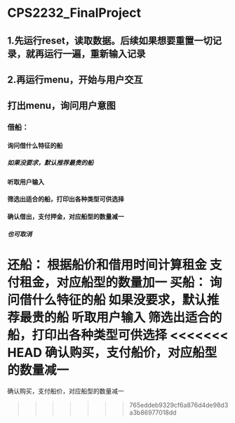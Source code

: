 # CPS2232_FinalProject
## 1.先运行reset，读取数据。后续如果想要重置一切记录，就再运行一遍，重新输入记录
## 2.再运行menu，开始与用户交互
## 打出menu，询问用户意图
### 借船：
#### 询问借什么特征的船
##### 如果没要求，默认推荐最贵的船
#### 听取用户输入
#### 筛选出适合的船，打印出各种类型可供选择
#### 确认借出，支付押金，对应船型的数量减一
##### 也可取消
还船：
根据船价和借用时间计算租金
支付租金，对应船型的数量加一
买船：
询问借什么特征的船
如果没要求，默认推荐最贵的船
听取用户输入
筛选出适合的船，打印出各种类型可供选择
<<<<<<< HEAD
确认购买，支付船价，对应船型的数量减一
=======
确认购买，支付船价，对应船型的数量减一
>>>>>>> 765eddeb9329cf6a876d4de98d3a3b86977018dd
